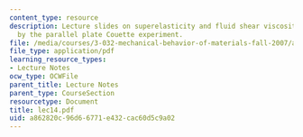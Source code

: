 ```yaml
---
content_type: resource
description: Lecture slides on superelasticity and fluid shear viscosity as measured
  by the parallel plate Couette experiment.
file: /media/courses/3-032-mechanical-behavior-of-materials-fall-2007/a862820c96d66771e432cac60d5c9a02_lec14.pdf
file_type: application/pdf
learning_resource_types:
- Lecture Notes
ocw_type: OCWFile
parent_title: Lecture Notes
parent_type: CourseSection
resourcetype: Document
title: lec14.pdf
uid: a862820c-96d6-6771-e432-cac60d5c9a02
---
```

